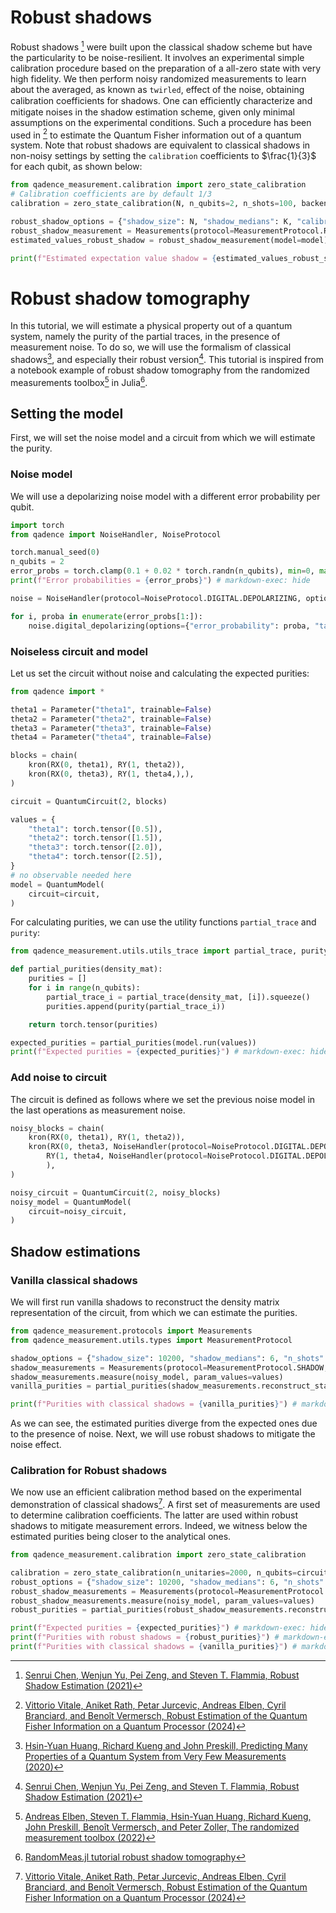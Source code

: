 # Robust shadows

Robust shadows [^2] were built upon the classical shadow scheme but have the particularity to be noise-resilient. It involves an experimental simple calibration procedure based on the preparation of a all-zero state with very high fidelity. We then perform noisy randomized measurements to learn about the averaged, as known as `twirled`, effect of the noise, obtaining calibration coefficients for shadows. One can eﬃciently characterize and mitigate noises in the shadow estimation scheme, given only minimal assumptions on the experimental conditions. Such a procedure has been used in [^4] to estimate the Quantum Fisher information out of a quantum system. Note that robust shadows are equivalent to classical shadows in non-noisy settings by setting the `calibration` coefficients to $\frac{1}{3}$ for each qubit, as shown below:

```python exec="on" source="material-block" session="measurements" result="json"
from qadence_measurement.calibration import zero_state_calibration
# Calibration coefficients are by default 1/3
calibration = zero_state_calibration(N, n_qubits=2, n_shots=100, backend=model.backend, noise=None)

robust_shadow_options = {"shadow_size": N, "shadow_medians": K, "calibration": calibration}
robust_shadow_measurement = Measurements(protocol=MeasurementProtocol.ROBUST_SHADOW, options=robust_shadow_options)
estimated_values_robust_shadow = robust_shadow_measurement(model=model)

print(f"Estimated expectation value shadow = {estimated_values_robust_shadow}") # markdown-exec: hide
```


# Robust shadow tomography

In this tutorial, we will estimate a physical property out of a quantum system, namely the purity of the partial traces, in the presence of measurement noise. To do so, we will use the formalism of classical shadows[^1], and especially their robust version[^2]. This tutorial is inspired from a notebook example of robust shadow tomography from the randomized measurements toolbox[^5] in Julia[^3].


## Setting the model

First, we will set the noise model and a circuit from which we will estimate the purity.

### Noise model

We will use a depolarizing noise model with a different error probability per qubit.

```python exec="on" source="material-block" session="shadow_tomo" result="json"
import torch
from qadence import NoiseHandler, NoiseProtocol

torch.manual_seed(0)
n_qubits = 2
error_probs = torch.clamp(0.1 + 0.02 * torch.randn(n_qubits), min=0, max=1)
print(f"Error probabilities = {error_probs}") # markdown-exec: hide

noise = NoiseHandler(protocol=NoiseProtocol.DIGITAL.DEPOLARIZING, options={"error_probability": error_probs[0], "target": 0})

for i, proba in enumerate(error_probs[1:]):
    noise.digital_depolarizing(options={"error_probability": proba, "target": i+1})
```

### Noiseless circuit and model

Let us set the circuit without noise and calculating the expected purities:

```python exec="on" source="material-block" session="shadow_tomo" result="json"
from qadence import *

theta1 = Parameter("theta1", trainable=False)
theta2 = Parameter("theta2", trainable=False)
theta3 = Parameter("theta3", trainable=False)
theta4 = Parameter("theta4", trainable=False)

blocks = chain(
    kron(RX(0, theta1), RY(1, theta2)),
    kron(RX(0, theta3), RY(1, theta4,),),
)

circuit = QuantumCircuit(2, blocks)

values = {
    "theta1": torch.tensor([0.5]),
    "theta2": torch.tensor([1.5]),
    "theta3": torch.tensor([2.0]),
    "theta4": torch.tensor([2.5]),
}
# no observable needed here
model = QuantumModel(
    circuit=circuit,
)
```

For calculating purities, we can use the utility functions `partial_trace` and `purity`:

```python exec="on" source="material-block" session="shadow_tomo" result="json"
from qadence_measurement.utils.utils_trace import partial_trace, purity

def partial_purities(density_mat):
    purities = []
    for i in range(n_qubits):
        partial_trace_i = partial_trace(density_mat, [i]).squeeze()
        purities.append(purity(partial_trace_i))

    return torch.tensor(purities)

expected_purities = partial_purities(model.run(values))
print(f"Expected purities = {expected_purities}") # markdown-exec: hide
```

### Add noise to circuit

The circuit is defined as follows where we set the previous noise model in the last operations as measurement noise.

```python exec="on" source="material-block" session="shadow_tomo" result="json"
noisy_blocks = chain(
    kron(RX(0, theta1), RY(1, theta2)),
    kron(RX(0, theta3, NoiseHandler(protocol=NoiseProtocol.DIGITAL.DEPOLARIZING, options={"error_probability": error_probs[0], "target": 0})),
        RY(1, theta4, NoiseHandler(protocol=NoiseProtocol.DIGITAL.DEPOLARIZING, options={"error_probability": error_probs[1], "target": 1})),
        ),
)

noisy_circuit = QuantumCircuit(2, noisy_blocks)
noisy_model = QuantumModel(
    circuit=noisy_circuit,
)
```

## Shadow estimations

### Vanilla classical shadows

We will first run vanilla shadows to reconstruct the density matrix representation of the circuit, from which we can estimate the purities.


```python exec="on" source="material-block" session="shadow_tomo" result="json"
from qadence_measurement.protocols import Measurements
from qadence_measurement.utils.types import MeasurementProtocol

shadow_options = {"shadow_size": 10200, "shadow_medians": 6, "n_shots":1000}
shadow_measurements = Measurements(protocol=MeasurementProtocol.SHADOW, options=shadow_options)
shadow_measurements.measure(noisy_model, param_values=values)
vanilla_purities = partial_purities(shadow_measurements.reconstruct_state())

print(f"Purities with classical shadows = {vanilla_purities}") # markdown-exec: hide
```

As we can see, the estimated purities diverge from the expected ones due to the presence of noise. Next, we will use robust shadows to mitigate the noise effect.

### Calibration for Robust shadows

We now use an efficient calibration method based on the experimental demonstration of classical shadows[^4]. A first set of measurements are used to determine calibration coefficients. The latter are used within robust shadows to mitigate measurement errors.
Indeed, we witness below the estimated purities being closer to the analytical ones.

```python exec="on" source="material-block" session="shadow_tomo" result="json"
from qadence_measurement.calibration import zero_state_calibration

calibration = zero_state_calibration(n_unitaries=2000, n_qubits=circuit.n_qubits, n_shots=10000, noise=noise)
robust_options = {"shadow_size": 10200, "shadow_medians": 6, "n_shots":1000, "calibration": calibration}
robust_shadow_measurements = Measurements(protocol=MeasurementProtocol.ROBUST_SHADOW, options=robust_options)
robust_shadow_measurements.measure(noisy_model, param_values=values)
robust_purities = partial_purities(robust_shadow_measurements.reconstruct_state())

print(f"Expected purities = {expected_purities}") # markdown-exec: hide
print(f"Purities with robust shadows = {robust_purities}") # markdown-exec: hide
print(f"Purities with classical shadows = {vanilla_purities}") # markdown-exec: hide
```


[^1]: [Hsin-Yuan Huang, Richard Kueng and John Preskill, Predicting Many Properties of a Quantum System from Very Few Measurements (2020)](https://arxiv.org/abs/2002.08953)

[^2]: [Senrui Chen, Wenjun Yu, Pei Zeng, and Steven T. Flammia, Robust Shadow Estimation (2021)](https://journals.aps.org/prxquantum/abstract/10.1103/PRXQuantum.2.030348)

[^3]: [RandomMeas.jl tutorial robust shadow tomography](https://github.com/bvermersch/RandomMeas.jl/blob/main/examples/RobustShadowTomography.ipynb)

[^4]: [Vittorio Vitale, Aniket Rath, Petar Jurcevic, Andreas Elben, Cyril Branciard, and Benoît Vermersch, Robust Estimation of the Quantum Fisher Information on a Quantum Processor (2024)](https://journals.aps.org/prxquantum/abstract/10.1103/PRXQuantum.5.030338)

[^5]: [Andreas Elben, Steven T. Flammia, Hsin-Yuan Huang, Richard Kueng, John Preskill, Benoît Vermersch, and Peter Zoller, The randomized measurement toolbox (2022)](https://www.nature.com/articles/s42254-022-00535-2)

